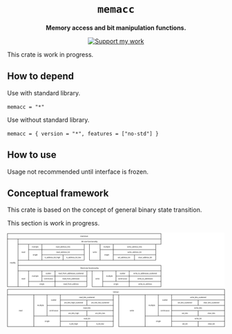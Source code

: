<div align="center">
    <h1><code>memacc</code></h1>
    <p><strong>Memory access and bit manipulation functions.</strong></p>
    <p>
        <a href="https://www.paypal.com/donate/?hosted_button_id=E648MA54L53J6"><img src="https://img.shields.io/badge/Support_my_work-PayPal-green.svg" alt="Support my work" /></a>
    </p>
</div>

This crate is work in progress.

## How to depend

Use with standard library.

`memacc = "*"`

Use without standard library.

`memacc = { version = "*", features = ["no-std"] }`

## How to use

Usage not recommended until interface is frozen.

## Conceptual framework

This crate is based on the concept of general binary state transition.

This section is work in progress.

![Overview.](/doc/dia/Diagram2.svg)
